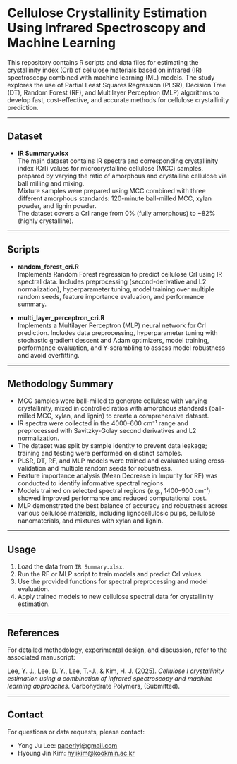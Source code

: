 # Cellulose Crystallinity Estimation Using Infrared Spectroscopy and Machine Learning

This repository contains R scripts and data files for estimating the crystallinity index (CrI) of cellulose materials based on infrared (IR) spectroscopy combined with machine learning (ML) models. The study explores the use of Partial Least Squares Regression (PLSR), Decision Tree (DT), Random Forest (RF), and Multilayer Perceptron (MLP) algorithms to develop fast, cost-effective, and accurate methods for cellulose crystallinity prediction.

---

## Dataset

- **IR Summary.xlsx**  
  The main dataset contains IR spectra and corresponding crystallinity index (CrI) values for microcrystalline cellulose (MCC) samples, prepared by varying the ratio of amorphous and crystalline cellulose via ball milling and mixing.  
  Mixture samples were prepared using MCC combined with three different amorphous standards: 120-minute ball-milled MCC, xylan powder, and lignin powder.  
  The dataset covers a CrI range from 0% (fully amorphous) to ~82% (highly crystalline).

---

## Scripts

- **random_forest_cri.R**  
  Implements Random Forest regression to predict cellulose CrI using IR spectral data. Includes preprocessing (second-derivative and L2 normalization), hyperparameter tuning, model training over multiple random seeds, feature importance evaluation, and performance summary.

- **multi_layer_perceptron_cri.R**  
  Implements a Multilayer Perceptron (MLP) neural network for CrI prediction. Includes data preprocessing, hyperparameter tuning with stochastic gradient descent and Adam optimizers, model training, performance evaluation, and Y-scrambling to assess model robustness and avoid overfitting.

---

## Methodology Summary

- MCC samples were ball-milled to generate cellulose with varying crystallinity, mixed in controlled ratios with amorphous standards (ball-milled MCC, xylan, and lignin) to create a comprehensive dataset.
- IR spectra were collected in the 4000–600 cm⁻¹ range and preprocessed with Savitzky-Golay second derivatives and L2 normalization.
- The dataset was split by sample identity to prevent data leakage; training and testing were performed on distinct samples.
- PLSR, DT, RF, and MLP models were trained and evaluated using cross-validation and multiple random seeds for robustness.
- Feature importance analysis (Mean Decrease in Impurity for RF) was conducted to identify informative spectral regions.
- Models trained on selected spectral regions (e.g., 1400–900 cm⁻¹) showed improved performance and reduced computational cost.
- MLP demonstrated the best balance of accuracy and robustness across various cellulose materials, including lignocellulosic pulps, cellulose nanomaterials, and mixtures with xylan and lignin.

---

## Usage

1. Load the data from `IR Summary.xlsx`.
2. Run the RF or MLP script to train models and predict CrI values.
3. Use the provided functions for spectral preprocessing and model evaluation.
4. Apply trained models to new cellulose spectral data for crystallinity estimation.

---

## References

For detailed methodology, experimental design, and discussion, refer to the associated manuscript:

Lee, Y. J., Lee, D. Y., Lee, T.-J., & Kim, H. J. (2025). *Cellulose I crystallinity estimation using a combination of infrared spectroscopy and machine learning approaches*. Carbohydrate Polymers, (Submitted).

---

## Contact

For questions or data requests, please contact:

- Yong Ju Lee: paperlyj@gmail.com  
- Hyoung Jin Kim: hyjikim@kookmin.ac.kr
